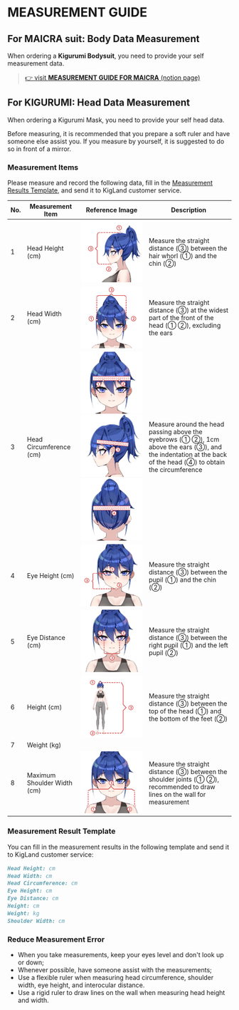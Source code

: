 # MEASUREMENT GUIDE

## For MAICRA suit: Body Data Measurement

When ordering a **Kigurumi Bodysuit**, you need to provide your self measurement data.

> [👉 visit **MEASUREMENT GUIDE FOR MAICRA** (notion page)](https://kigland.notion.site/KIG-LAND-MAICRA-Custom-Versions-Measurement-Guide-for-Kigurumi-Bodysuits-f07f069fdfb747e9b68d5ae74018f625?pvs=74)

## For KIGURUMI: Head Data Measurement

When ordering a Kigurumi Mask, you need to provide your self head data.

Before measuring, it is recommended that you prepare a soft ruler and have someone else assist you. If you measure by yourself, it is suggested to do so in front of a mirror.

### Measurement Items

Please measure and record the following data, fill in the [Measurement Results Template](#measurement-result-template), and send it to KigLand customer service.

| No. | Measurement Item | Reference Image | Description |
| --- | ---------------- | --------------- | ----------- |
| 1   | Head Height (cm) | <img src="./assets/new_measurement/head_height.jpg" width="300" /> | Measure the straight distance (③) between the hair whorl (①) and the chin (②) |
| 2   | Head Width (cm)  | <img src="./assets/new_measurement/head_width.jpg" width="300" /> | Measure the straight distance (③) at the widest part of the front of the head (① ②), excluding the ears |
| 3   | Head Circumference (cm) | <img src="./assets/new_measurement/head_circumference_1.jpg" width="300" /> <img src="./assets/new_measurement/head_circumference_2.jpg" width="300" /> <img src="./assets/new_measurement/head_circumference_3.jpg" width="300" /> | Measure around the head passing above the eyebrows (① ②), 1cm above the ears (③), and the indentation at the back of the head (④) to obtain the circumference |
| 4   | Eye Height (cm)  | <img src="./assets/new_measurement/eye_height.jpg" width="300" /> | Measure the straight distance (③) between the pupil (①) and the chin (②) |
| 5   | Eye Distance (cm) | <img src="./assets/new_measurement/eye_distance.jpg" width="300" /> | Measure the straight distance (③) between the right pupil (①) and the left pupil (②) |
| 6   | Height (cm)      | <img src="./assets/new_measurement/body_height.jpg" width="300" /> | Measure the straight distance (③) between the top of the head (①) and the bottom of the feet (②) |
| 7   | Weight (kg)      | | |
| 8   | Maximum Shoulder Width (cm) | <img src="./assets/new_measurement/max_shoulder_width.jpg" width="300" /> | Measure the straight distance (③) between the shoulder joints (① ②), recommended to draw lines on the wall for measurement |                        |

### Measurement Result Template

You can fill in the measurement results in the following template and send it to KigLand customer service:

```markdown
Head Height: cm
Head Width: cm
Head Circumference: cm
Eye Height: cm
Eye Distance: cm
Height: cm
Weight: kg
Shoulder Width: cm
```

### Reduce Measurement Error

- When you take measurements, keep your eyes level and don't look up or down;
- Whenever possible, have someone assist with the measurements;
- Use a flexible ruler when measuring head circumference, shoulder width, eye height, and interocular distance.
- Use a rigid ruler to draw lines on the wall when measuring head height and width.

